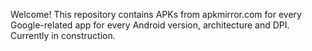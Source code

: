 Welcome! This repository contains APKs from apkmirror.com for every Google-related app for every Android version, architecture and DPI. Currently in construction.
